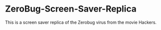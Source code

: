 # ZeroBug-Screen-Saver-Replica
This is a screen saver replica of the Zerobug virus from the movie Hackers.
